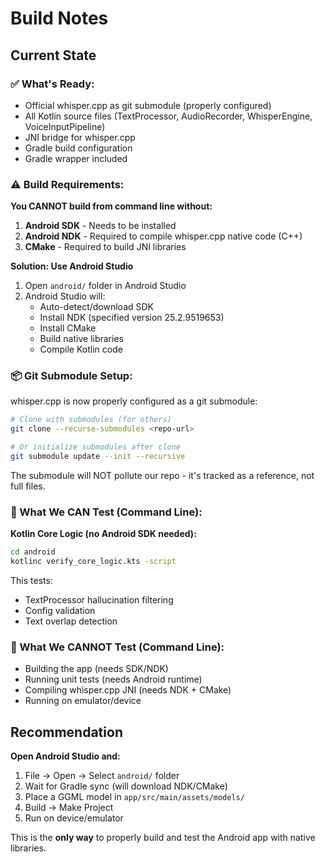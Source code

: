# Build Notes

## Current State

### ✅ What's Ready:
- Official whisper.cpp as git submodule (properly configured)
- All Kotlin source files (TextProcessor, AudioRecorder, WhisperEngine, VoiceInputPipeline)
- JNI bridge for whisper.cpp
- Gradle build configuration
- Gradle wrapper included

### ⚠️ Build Requirements:

**You CANNOT build from command line without:**
1. **Android SDK** - Needs to be installed
2. **Android NDK** - Required to compile whisper.cpp native code (C++)
3. **CMake** - Required to build JNI libraries

**Solution: Use Android Studio**
1. Open `android/` folder in Android Studio
2. Android Studio will:
   - Auto-detect/download SDK
   - Install NDK (specified version 25.2.9519653)
   - Install CMake
   - Build native libraries
   - Compile Kotlin code

### 📦 Git Submodule Setup:

whisper.cpp is now properly configured as a git submodule:
```bash
# Clone with submodules (for others)
git clone --recurse-submodules <repo-url>

# Or initialize submodules after clone
git submodule update --init --recursive
```

The submodule will NOT pollute our repo - it's tracked as a reference, not full files.

### 🧪 What We CAN Test (Command Line):

**Kotlin Core Logic (no Android SDK needed):**
```bash
cd android
kotlinc verify_core_logic.kts -script
```

This tests:
- TextProcessor hallucination filtering
- Config validation
- Text overlap detection

### 🚀 What We CANNOT Test (Command Line):

- Building the app (needs SDK/NDK)
- Running unit tests (needs Android runtime)
- Compiling whisper.cpp JNI (needs NDK + CMake)
- Running on emulator/device

## Recommendation

**Open Android Studio and:**
1. File → Open → Select `android/` folder
2. Wait for Gradle sync (will download NDK/CMake)
3. Place a GGML model in `app/src/main/assets/models/`
4. Build → Make Project
5. Run on device/emulator

This is the **only way** to properly build and test the Android app with native libraries.